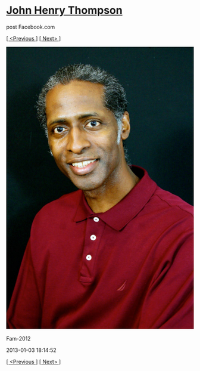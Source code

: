 # [John Henry Thompson](../README.md)
post Facebook.com

[[ <Previous ]](2013-01-03-4.md) [[ Next> ]](2013-01-03-6.md)

[![](../media/2013-01-03/Fam-2016.jpg)](../README.md)

Fam-2012

2013-01-03 18:14:52

[[ <Previous ]](2013-01-03-4.md) [[ Next> ]](2013-01-03-6.md)